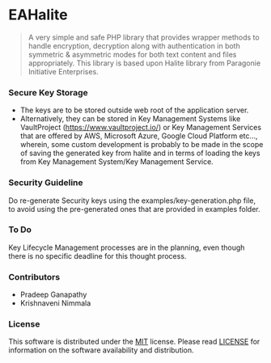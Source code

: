 # EAHalite
> A very simple and safe PHP library that provides wrapper methods to handle encryption, decryption along with authentication in both symmetric & asymmetric modes for both text content and files appropriately. This library is based upon Halite library from Paragonie Initiative Enterprises.

### Secure Key Storage
- The keys are to be stored outside web root of the application server.
- Alternatively, they can be stored in Key Management Systems like VaultProject (https://www.vaultproject.io/) or Key Management Services that are offered by AWS, Microsoft Azure, Google Cloud Platform etc..., wherein, some custom development is probably to be made in the scope of saving the generated key from halite and in terms of loading the keys from Key Management System/Key Management Service.

### Security Guideline
Do re-generate Security keys using the examples/key-generation.php file, to avoid using the pre-generated ones that are provided in examples folder.

### To Do
Key Lifecycle Management processes are in the planning, even though there is no specific deadline for this thought process.

### Contributors
- Pradeep Ganapathy
- Krishnaveni Nimmala

### License
This software is distributed under the [MIT](https://opensource.org/licenses/MIT) license. Please read [LICENSE](https://github.com/easeappphp/PDOLight/blob/main/LICENSE) for information on the software availability and distribution.
